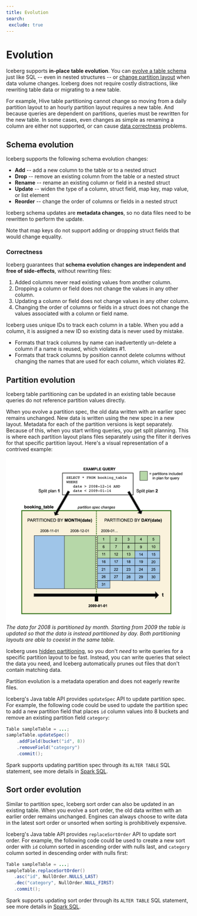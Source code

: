 ```yaml
---
title: Evolution
search:
 exclude: true
---
```

<!--
 - Licensed to the Apache Software Foundation (ASF) under one or more
 - contributor license agreements.  See the NOTICE file distributed with
 - this work for additional information regarding copyright ownership.
 - The ASF licenses this file to You under the Apache License, Version 2.0
 - (the "License"); you may not use this file except in compliance with
 - the License.  You may obtain a copy of the License at
 -
 -   http://www.apache.org/licenses/LICENSE-2.0
 -
 - Unless required by applicable law or agreed to in writing, software
 - distributed under the License is distributed on an "AS IS" BASIS,
 - WITHOUT WARRANTIES OR CONDITIONS OF ANY KIND, either express or implied.
 - See the License for the specific language governing permissions and
 - limitations under the License.
 -->
 
# Evolution

Iceberg supports **in-place table evolution**. You can [evolve a table schema](#schema-evolution) just like SQL -- even in nested structures -- or [change partition layout](#partition-evolution) when data volume changes. Iceberg does not require costly distractions, like rewriting table data or migrating to a new table.

For example, Hive table partitioning cannot change so moving from a daily partition layout to an hourly partition layout requires a new table. And because queries are dependent on partitions, queries must be rewritten for the new table. In some cases, even changes as simple as renaming a column are either not supported, or can cause [data correctness](#correctness) problems.

## Schema evolution

Iceberg supports the following schema evolution changes:

* **Add** -- add a new column to the table or to a nested struct
* **Drop** -- remove an existing column from the table or a nested struct
* **Rename** -- rename an existing column or field in a nested struct
* **Update** -- widen the type of a column, struct field, map key, map value, or list element
* **Reorder** -- change the order of columns or fields in a nested struct

Iceberg schema updates are **metadata changes**, so no data files need to be rewritten to perform the update.

Note that map keys do not support adding or dropping struct fields that would change equality.

### Correctness

Iceberg guarantees that **schema evolution changes are independent and free of side-effects**, without rewriting files:

1.  Added columns never read existing values from another column.
2.  Dropping a column or field does not change the values in any other column.
3.  Updating a column or field does not change values in any other column.
4.  Changing the order of columns or fields in a struct does not change the values associated with a column or field name.

Iceberg uses unique IDs to track each column in a table. When you add a column, it is assigned a new ID so existing data is never used by mistake.

* Formats that track columns by name can inadvertently un-delete a column if a name is reused, which violates #1.
* Formats that track columns by position cannot delete columns without changing the names that are used for each column, which violates #2.


## Partition evolution

Iceberg table partitioning can be updated in an existing table because queries do not reference partition values directly.

When you evolve a partition spec, the old data written with an earlier spec remains unchanged. New data is written using the new spec in a new layout. Metadata for each of the partition versions is kept separately. Because of this, when you start writing queries, you get split planning. This is where each partition layout plans files separately using the filter it derives for that specific partition layout. Here's a visual representation of a contrived example: 

![Partition evolution diagram](assets/images/partition-spec-evolution.png)
*The data for 2008 is partitioned by month. Starting from 2009 the table is updated so that the data is instead partitioned by day. Both partitioning layouts are able to coexist in the same table.*

Iceberg uses [hidden partitioning](partitioning.md), so you don't *need* to write queries for a specific partition layout to be fast. Instead, you can write queries that select the data you need, and Iceberg automatically prunes out files that don't contain matching data.

Partition evolution is a metadata operation and does not eagerly rewrite files.

Iceberg's Java table API provides `updateSpec` API to update partition spec. 
For example, the following code could be used to update the partition spec to add a new partition field that places `id` column values into 8 buckets and remove an existing partition field `category`:

```java
Table sampleTable = ...;
sampleTable.updateSpec()
    .addField(bucket("id", 8))
    .removeField("category")
    .commit();
```

Spark supports updating partition spec through its `ALTER TABLE` SQL statement, see more details in [Spark SQL](spark-ddl.md#alter-table-add-partition-field).

## Sort order evolution

Similar to partition spec, Iceberg sort order can also be updated in an existing table.
When you evolve a sort order, the old data written with an earlier order remains unchanged.
Engines can always choose to write data in the latest sort order or unsorted when sorting is prohibitively expensive.

Iceberg's Java table API provides `replaceSortOrder` API to update sort order. 
For example, the following code could be used to create a new sort order 
with `id` column sorted in ascending order with nulls last,
and `category` column sorted in descending order with nulls first:

```java
Table sampleTable = ...;
sampleTable.replaceSortOrder()
   .asc("id", NullOrder.NULLS_LAST)
   .dec("category", NullOrder.NULL_FIRST)
   .commit();
```

Spark supports updating sort order through its `ALTER TABLE` SQL statement, see more details in [Spark SQL](spark-ddl.md#alter-table-write-ordered-by).
